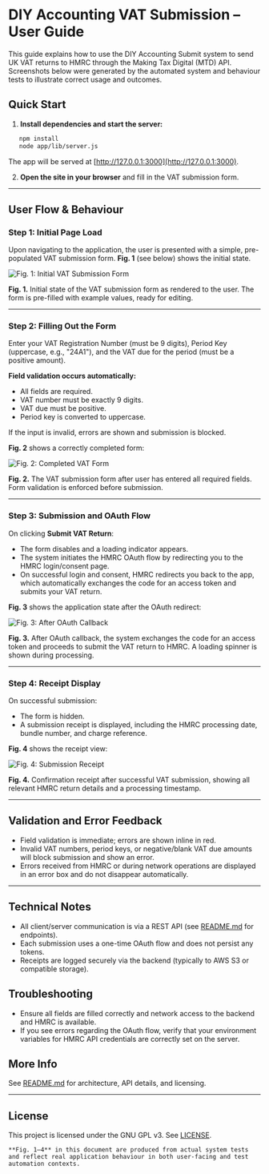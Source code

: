 # DIY Accounting VAT Submission – User Guide

This guide explains how to use the DIY Accounting Submit system to send UK VAT returns to HMRC through the Making Tax Digital (MTD) API. Screenshots below were generated by the automated system and behaviour tests to illustrate correct usage and outcomes. 

## Quick Start

1. **Install dependencies and start the server:**
```bash
   npm install
   node app/lib/server.js
````

The app will be served at [http://127.0.0.1:3000](http://127.0.0.1:3000).

2. **Open the site in your browser** and fill in the VAT submission form.

---

## User Flow & Behaviour

### Step 1: Initial Page Load

Upon navigating to the application, the user is presented with a simple, pre-populated VAT submission form.
**Fig. 1** (see below) shows the initial state.

![Fig. 1: Initial VAT Submission Form](public/docs/behaviour-initial_2025-07-17_20-23-31.png)

<figcaption><b>Fig. 1.</b> Initial state of the VAT submission form as rendered to the user. The form is pre-filled with example values, ready for editing.</figcaption>

---

### Step 2: Filling Out the Form

Enter your VAT Registration Number (must be 9 digits), Period Key (uppercase, e.g., "24A1"), and the VAT due for the period (must be a positive amount).

**Field validation occurs automatically:**

* All fields are required.
* VAT number must be exactly 9 digits.
* VAT due must be positive.
* Period key is converted to uppercase.

If the input is invalid, errors are shown and submission is blocked.

**Fig. 2** shows a correctly completed form:

![Fig. 2: Completed VAT Form](public/docs/behaviour-form-filled_2025-07-17_20-23-31.png)

<figcaption><b>Fig. 2.</b> The VAT submission form after user has entered all required fields. Form validation is enforced before submission.</figcaption>

---

### Step 3: Submission and OAuth Flow

On clicking **Submit VAT Return**:

* The form disables and a loading indicator appears.
* The system initiates the HMRC OAuth flow by redirecting you to the HMRC login/consent page.
* On successful login and consent, HMRC redirects you back to the app, which automatically exchanges the code for an access token and submits your VAT return.

**Fig. 3** shows the application state after the OAuth redirect:

![Fig. 3: After OAuth Callback](public/docs/behaviour-after-oauth_2025-07-17_20-23-31.png)

<figcaption><b>Fig. 3.</b> After OAuth callback, the system exchanges the code for an access token and proceeds to submit the VAT return to HMRC. A loading spinner is shown during processing.</figcaption>

---

### Step 4: Receipt Display

On successful submission:

* The form is hidden.
* A submission receipt is displayed, including the HMRC processing date, bundle number, and charge reference.

**Fig. 4** shows the receipt view:

![Fig. 4: Submission Receipt](public/docs/behaviour-receipt_2025-07-17_20-23-31.png)

<figcaption><b>Fig. 4.</b> Confirmation receipt after successful VAT submission, showing all relevant HMRC return details and a processing timestamp.</figcaption>

---

## Validation and Error Feedback

* Field validation is immediate; errors are shown inline in red.
* Invalid VAT numbers, period keys, or negative/blank VAT due amounts will block submission and show an error.
* Errors received from HMRC or during network operations are displayed in an error box and do not disappear automatically.

---

## Technical Notes

* All client/server communication is via a REST API (see [README.md](README.md) for endpoints).
* Each submission uses a one-time OAuth flow and does not persist any tokens.
* Receipts are logged securely via the backend (typically to AWS S3 or compatible storage).

## Troubleshooting

* Ensure all fields are filled correctly and network access to the backend and HMRC is available.
* If you see errors regarding the OAuth flow, verify that your environment variables for HMRC API credentials are correctly set on the server.

## More Info

See [README.md](README.md) for architecture, API details, and licensing.

---

## License

This project is licensed under the GNU GPL v3. See [LICENSE](LICENSE).

```
**Fig. 1–4** in this document are produced from actual system tests and reflect real application behaviour in both user-facing and test automation contexts.
```

```
```
